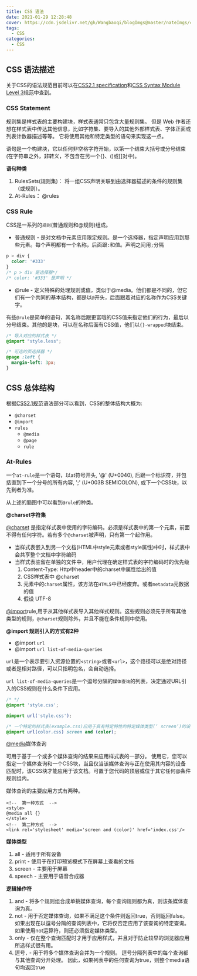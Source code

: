 ```yaml
---
title: CSS 语法
date: 2021-01-29 12:28:48
cover: https://cdn.jsdelivr.net/gh/Wangbaoqi/blogImgs@master/nateImgs/css/css-syntax.png
tags: 
  - CSS
categories: 
  - CSS
---
```


## CSS 语法描述

关于CSS的语法规范目前可以在[CSS2.1 specification](https://www.w3.org/TR/CSS21)和[CSS Syntax Module Level 3](https://www.w3.org/TR/css-syntax-3/)规范中查到。

### CSS Statement

规则集是样式表的主要构建块，样式表通常只包含大量规则集。 但是 Web 作者还想在样式表中传达其他信息，比如字符集、要导入的其他外部样式表、字体正面或列表计数器描述等等。 它将使用其他和特定类型的语句来实现这一点。

语句是一个构建块，它以任何非空格字符开始，以第一个结束大括号或分号结束\(在字符串之外，非转义，不包含在另一个{}、\(\)或\[\]对中\)。

**语句种类**

1. RulesSets\(规则集\)： 将一组CSS声明关联到由选择器描述的条件的规则集（或规则）。
2. At-Rules： @rules

### CSS Rule

CSS是一系列的`规则`\(普通规则和@规则\)组成。

* 普通规则 - 是对文档中元素应用限定规则。是一个选择器，指定声明应用到那些元素。每个声明都有一个名称，后面跟`:`和值。声明之间用`;`分隔

```css
p > div {
  color: '#333'
}
/* p > div 是选择器*/
/* color: '#333' 是声明 */
```

* @rule - 定义特殊的处理规则或值，类似于@media。他们都是不同的，但它们有一个共同的基本结构，都是以`@`开头，后面跟着对应的名称作为CSS关键字。

有些`@rule`是简单的语句，其名称后跟更富哦的CSS值来指定他们的行为，最后以分号结束。其他的是块，可以在名称后面有CSS值，他们以`{}-wrapped`块结束。

```css
/* 导入对应的样式表 */
@import "style.less";

/* 可选的页选择器 */
@page :left {
  margin-left: 3px;
}
```

## CSS 总体结构

根据[CSS2.1规范](https://www.w3.org/TR/CSS21/grammar.html#q25.0)语法部分可以看到，CSS的整体结构大概为:

* `@charset`
* `@import`
* `rules`
  * `@media`
  * `@page`
  * `rule`

### At-Rules

一个`at-rule`是一个语句，以at符号开头, '@' \(U+0040\), 后跟一个标识符，并包括直到下一个分号的所有内容, ';' \(U+003B SEMICOLON\), 或下一个CSS块，以先到者为准。

从上述的脑图中可以看到`@rule`的种类。

**@charset字符集**

[@charset](https://www.w3.org/TR/CSS2/syndata.html#x57) 是指定样式表中使用的字符编码。必须是样式表中的第一个元素，前面不得有任何字符。若有多个`@charset`被声明，只有第一个起作用。

* 当样式表嵌入到另一个文档\(HTML中style元素或者style属性\)中时，样式表中会共享整个文档中字符编码
* 当样式表驻留在单独的文件中，用户代理在确定样式表的字符编码时的优先级
  1. Content-Type: Http中header中的charset中属性给出的值
  2. CSS样式表中 @charset
  3. 元素中的`charset`属性，该方法在`HTML5`中已经废弃。或者`metadata`元数据的值
  4. 假设 UTF-8

[@import](https://www.w3.org/TR/css-cascade-4/#at-import)rule,用于从其他样式表导入其他样式规则。这些规则必须先于所有其他类型的规则，`@charset`规则除外，并且不能在条件规则中使用。

**@import 规则引入的方式有2种**

* @import `url` 
* @import `url list-of-media-queries`

`url`是一个表示要引入资源位置的`<string>`或者`<url>`，这个路径可以是绝对路径或者是相对路径，可以只指明包名，会自动选择。

`url list-of-media-queries`是一个逗号分隔的`媒体查询`的列表，决定通过URL引入的CSS规则在什么条件下应用。

```css
/* */
@import 'style.css';

@import url('style.css');

/* 一个特定的样式表(example.css)应用于具有特定特性的特定媒体类型(‘ screen’)的设备(它必须是一个彩色屏幕)。 */
@import url(color.css) screen and (color);
```

[@media](https://www.w3.org/TR/css3-conditional/)媒体查询

可用于基于一个或多个媒体查询的结果来应用样式表的一部分。 使用它，您可以指定一个媒体查询和一个CSS块，当且仅当该媒体查询与正在使用其内容的设备匹配时，该CSS块才能应用于该文档。可置于您代码的顶层或位于其它任何@条件规则组内。

媒体查询的主要应用方式有两种。

```markup
<!--  第一种方式  -->
<style>
@media all {}
</style>
<!--  第二种方式  -->
<link rel='stylesheet' media='screen and (color)' href='index.css'/>
```

**媒体类型**

1. all - 适用于所有设备
2. print - 使用于在打印预览模式下在屏幕上查看的文档
3. screen - 主要用于屏幕
4. speech - 主要用于语音合成器

**逻辑操作符**

1. and - 将多个规则组合成单挑媒体查询，每个查询规则都为真，则该条媒体查询为真。
2. not - 用于否定媒体查询，如果不满足这个条件则返回true，否则返回false。 如果出现在以逗号分隔的查询列表中，它将仅否定应用了该查询的特定查询。 如果使用not运算符，则还必须指定媒体类型。
3. only - 仅在整个查询匹配时才用于应用样式，并且对于防止较早的浏览器应用所选样式很有用。
4. 逗号`,` - 用于将多个媒体查询合并为一个规则。 逗号分隔列表中的每个查询都与其他查询分开处理。 因此，如果列表中的任何查询为true，则整个media语句均返回true



